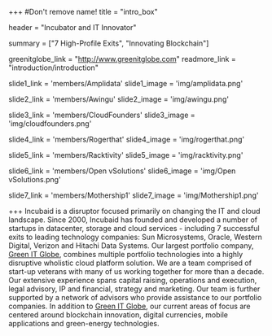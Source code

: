 +++
#Don't remove name!
title = "intro_box"

header = "Incubator and IT Innovator"

summary = ["7 High-Profile Exits", "Innovating Blockchain"]

greenitglobe_link = "http://www.greenitglobe.com"
readmore_link = "introduction/introduction"

slide1_link = 'members/Amplidata'
slide1_image = 'img/amplidata.png'

slide2_link = 'members/Awingu'
slide2_image = 'img/awingu.png'

slide3_link = 'members/CloudFounders'
slide3_image = 'img/cloudfounders.png'

slide4_link = 'members/Rogerthat'
slide4_image = 'img/rogerthat.png'

slide5_link = 'members/Racktivity'
slide5_image = 'img/racktivity.png'

slide6_link = 'members/Open vSolutions'
slide6_image = 'img/Open vSolutions.png'

slide7_link = 'members/Mothership1'
slide7_image = 'img/Mothership1.png'

+++
Incubaid is a disruptor focused primarily on changing the IT and cloud landscape. Since 2000, Incubaid has founded and developed a number of startups in datacenter, storage and cloud services - including 7 successful exits to leading technology companies: Sun Microsystems, Oracle, Western Digital, Verizon and Hitachi Data Systems. Our largest portfolio company, [Green IT Globe](http://www.greenitglobe.com), combines multiple portfolio technologies into a highly disruptive wholistic cloud platform solution. We are a team comprised of start-up veterans with many of us working together for more than a decade. Our extensive experience spans capital raising, operations and execution, legal advisory, IP and financial, strategy and marketing. Our team is further supported by a network of advisors who provide assistance to our portfolio companies. In addition to [Green IT Globe](http://www.greenitglobe.com), our current areas of focus are centered around blockchain innovation, digital currencies, mobile applications and green-energy technologies.

